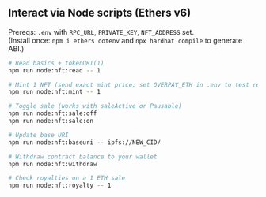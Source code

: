 ## Interact via Node scripts (Ethers v6)

Prereqs: `.env` with `RPC_URL`, `PRIVATE_KEY`, `NFT_ADDRESS` set.  
(Install once: `npm i ethers dotenv` and `npx hardhat compile` to generate ABI.)

```bash
# Read basics + tokenURI(1)
npm run node:nft:read -- 1

# Mint 1 NFT (send exact mint price; set OVERPAY_ETH in .env to test refund)
npm run node:nft:mint -- 1

# Toggle sale (works with saleActive or Pausable)
npm run node:nft:sale:off
npm run node:nft:sale:on

# Update base URI
npm run node:nft:baseuri -- ipfs://NEW_CID/

# Withdraw contract balance to your wallet
npm run node:nft:withdraw

# Check royalties on a 1 ETH sale
npm run node:nft:royalty -- 1
